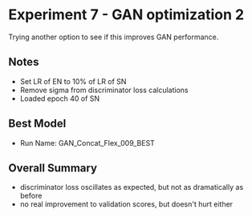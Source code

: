 # Experiment 7 - GAN optimization 2
Trying another option to see if this improves GAN performance.


## Notes
- Set LR of EN to 10% of LR of SN
- Remove sigma from discriminator loss calculations
- Loaded epoch 40 of SN

## Best Model
- Run Name: GAN_Concat_Flex_009_BEST



## Overall Summary
- discriminator loss oscillates as expected, but not as dramatically as before
- no real improvement to validation scores, but doesn't hurt either